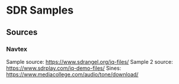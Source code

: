 # SDR Samples

## Sources

### Navtex
Sample source: https://www.sdrangel.org/iq-files/
Sample 2 source: https://www.sdrplay.com/iq-demo-files/
Sines: https://www.mediacollege.com/audio/tone/download/